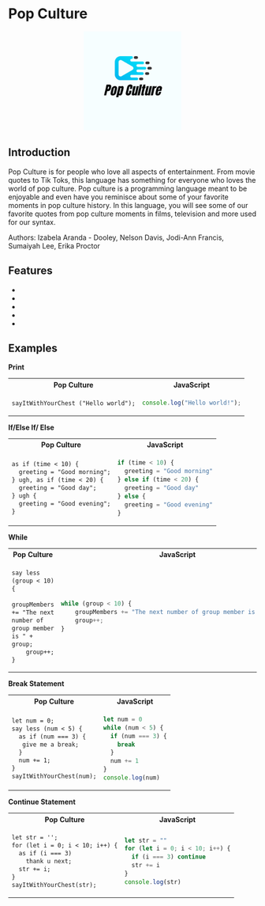 # Pop Culture

<p align="center">
<img src= "docs/logo.png" height="200">
</p>

## Introduction

Pop Culture is for people who love all aspects of entertainment. From movie quotes to Tik Toks, this language has something for everyone who loves the world of pop culture. Pop culture is a programming language meant to be enjoyable and even have you reminisce about some of your favorite moments in pop culture history. In this language, you will see some of our favorite quotes from pop culture moments in films, television and more used for our syntax.

Authors: Izabela Aranda - Dooley, Nelson Davis, Jodi-Ann Francis, Sumaiyah Lee, Erika Proctor

## Features

-
-
-
-
-

## Examples

**Print**

<table>
  <tr>
  <th>Pop Culture</th>
  <th>JavaScript</th>
  </tr>

  <tr>
  <td>

```Pop Culture
sayItWithYourChest ("Hello world");
```

  </td>

  <td>

```JavaScript
console.log("Hello world!");
```

  </td>
  </tr>
</table>

**If/Else If/ Else**

<table>
  <tr>
  <th>Pop Culture</th>
  <th>JavaScript</th>
  </tr>

  <tr>
  <td>

```Pop Culture
as if (time < 10) {
  greeting = "Good morning";
} ugh, as if (time < 20) {
  greeting = "Good day";
} ugh {
  greeting = "Good evening";
}
```

  </td>

  <td>

```javascript
if (time < 10) {
  greeting = "Good morning"
} else if (time < 20) {
  greeting = "Good day"
} else {
  greeting = "Good evening"
}
```

  </td>
  </tr>
</table>

**While**

<table>
  <tr>
  <th>Pop Culture</th>
  <th>JavaScript</th>
  </tr>

  <tr>
  <td style="width:100px;"><div style="overflow:scroll; width:100%">

```Pop Culture
say less (group < 10) {
    groupMembers += "The next number of group member is " + group;
    group++;
}
```

  </td>
 
   <td style="width:100px;"><div style="overflow:scroll; width:100%">
  
```javascript
while (group < 10) {
    groupMembers += "The next number of group member is " + group;
    group++;
}
```
  </td>

  </tr>
</table>

**Break Statement**

<table>
  <tr>
  <th>Pop Culture</th>
  <th>JavaScript</th>
  </tr>

  <tr>
  <td>

```Pop Culture
let num = 0;
say less (num < 5) {
  as if (num === 3) {
   give me a break;
  }
  num += 1;
}
sayItWithYourChest(num);
```

  </td>

  <td>

```javascript
let num = 0
while (num < 5) {
  if (num === 3) {
    break
  }
  num += 1
}
console.log(num)
```

  </td>
  </tr>
</table>

**Continue Statement**

<table>
  <tr>
  <th>Pop Culture</th>
  <th>JavaScript</th>
  </tr>

  <tr>
  <td>

```Pop Culture
let str = '';
for (let i = 0; i < 10; i++) {
  as if (i === 3)
    thank u next;
  str += i;
}
sayItWithYourChest(str);
```

  </td>

  <td>

```javascript
let str = ""
for (let i = 0; i < 10; i++) {
  if (i === 3) continue
  str += i
}
console.log(str)
```

  </td>
  </tr>
</table>
